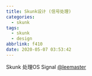 ```yaml
---
title: Skunk设计 (信号处理)
categories:
  - skunk
tags:
  - skunk
  - design
abbrlink: f410
date: 2020-05-07 03:53:42
---
```


Skunk 处理OS Signal [@leemaster](https://www.github.com/leemaster)

<!--more-->